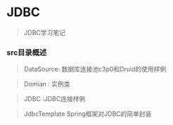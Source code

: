 # JDBC

> JDBC学习笔记

### src目录概述

> DataSource: 数据库连接池c3p0和Druid的使用样例

> Domian : 实例类

> JDBC :JDBC连接样例

>JdbcTemplate Spring框架对JDBC的简单封装
